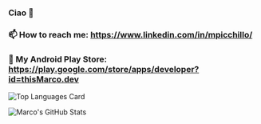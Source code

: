 ### Ciao 👋
### 📫 How to reach me: https://www.linkedin.com/in/mpicchillo/
### 🔭 My Android Play Store: https://play.google.com/store/apps/developer?id=thisMarco.dev

![Top Languages Card](https://github-readme-stats.vercel.app/api/top-langs/?username=thisMarco&langs_count=5&layout=compact)

![Marco's GitHub Stats](https://github-readme-stats.vercel.app/api?username=thisMarco&theme=dark&show_icons=true&count_private=true)



<!--
**thisMarco/thisMarco** is a ✨ _special_ ✨ repository because its `README.md` (this file) appears on your GitHub profile.

Here are some ideas to get you started:

- 🔭 I’m currently working on ...
- 🌱 I’m currently learning ...
- 👯 I’m looking to collaborate on ...
- 🤔 I’m looking for help with ...
- 💬 Ask me about ...
- 📫 How to reach me: ...
- 😄 Pronouns: ...
- ⚡ Fun fact: ...
-->
